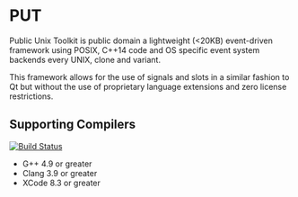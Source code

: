 # PUT
Public Unix Toolkit is public domain a lightweight (<20KB) event-driven framework using POSIX, C++14 code and OS specific event system backends every UNIX, clone and variant.

This framework allows for the use of signals and slots in a similar fashion to Qt but without the use of proprietary language extensions and zero license restrictions.

## Supporting Compilers
[![Build Status](https://travis-ci.org/GravisZro/put.svg?branch=dev)](https://travis-ci.org/GravisZro/put)
* G++ 4.9 or greater
* Clang 3.9 or greater
* XCode 8.3 or greater

